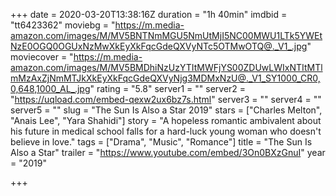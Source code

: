 +++
date = 2020-03-20T13:38:16Z
duration = "1h 40min"
imdbid = "tt6423362"
moviebg = "https://m.media-amazon.com/images/M/MV5BNTNmMGU5NmUtMjI5NC00MWU1LTk5YWEtNzE0OGQ0OGUxNzMwXkEyXkFqcGdeQXVyNTc5OTMwOTQ@._V1_.jpg"
moviecover = "https://m.media-amazon.com/images/M/MV5BMDhiNzUzYTItMWFjYS00ZDUwLWIxNTItMTlmMzAxZjNmMTJkXkEyXkFqcGdeQXVyNjg3MDMxNzU@._V1_SY1000_CR0,0,648,1000_AL_.jpg"
rating = "5.8"
server1 = ""
server2 = "https://uqload.com/embed-qexw2ux6bz7s.html"
server3 = ""
server4 = ""
server5 = ""
slug = "The Sun Is Also a Star 2019"
stars = ["Charles Melton", "Anais Lee", "Yara Shahidi"]
story = "A hopeless romantic ambivalent about his future in medical school falls for a hard-luck young woman who doesn't believe in love."
tags = ["Drama", "Music", "Romance"]
title = "The Sun Is Also a Star"
trailer = "https://www.youtube.com/embed/3On0BXzGnuI"
year = "2019"

+++
